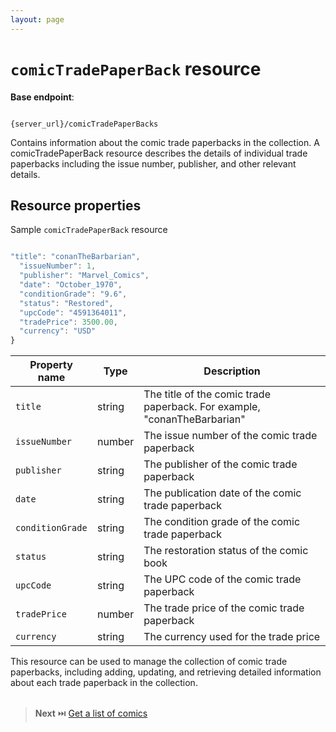 ```yaml
---
layout: page
---
```


# `comicTradePaperBack` resource

**Base endpoint**:

```shell

{server_url}/comicTradePaperBacks

```

Contains information about the comic trade paperbacks in the collection. A comicTradePaperBack resource describes the details of individual trade paperbacks including the issue number, publisher, and other relevant details.

## Resource properties

Sample `comicTradePaperBack` resource

```js

"title": "conanTheBarbarian",
  "issueNumber": 1,
  "publisher": "Marvel_Comics",
  "date": "October_1970",
  "conditionGrade": "9.6",
  "status": "Restored",
  "upcCode": "4591364011",
  "tradePrice": 3500.00,
  "currency": "USD"
}
```

| Property name | Type | Description |
| ------------- | ----------- | ----------- |
| `title` | string | The title of the comic trade paperback. For example, "conanTheBarbarian" |
| `issueNumber` | number | The issue number of the comic trade paperback |
| `publisher` | string | The publisher of the comic trade paperback |
| `date` | string | The publication date of the comic trade paperback |
| `conditionGrade` | string | The condition grade of the comic trade paperback |
| `status` | string | The restoration status of the comic book |
| `upcCode` | string | The UPC code of the comic trade paperback |
| `tradePrice` | number | The trade price of the comic trade paperback |
| `currency` | string | The currency used for the trade price |

This resource can be used to manage the collection of comic trade paperbacks, including adding, updating, and retrieving detailed information about each trade paperback in the collection.
<br>
<br>

> **Next** ⏭️ [Get a list of comics](../api/Get-comics.md)
